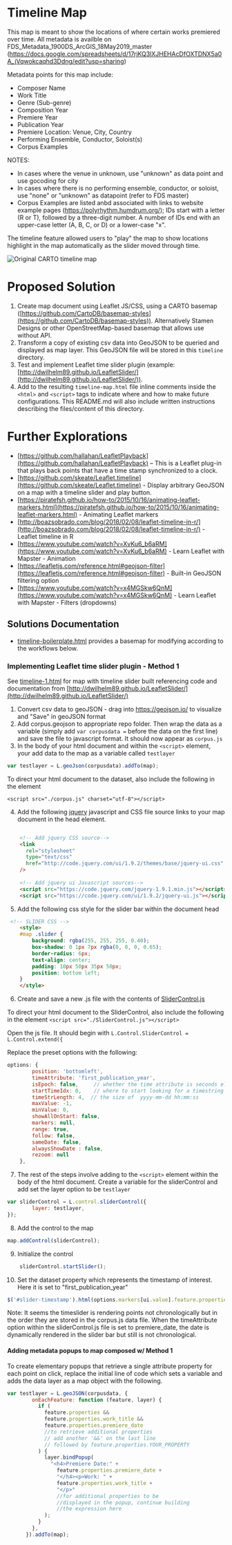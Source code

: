 # Timeline Map

This map is meant to show the locations of where certain works premiered over time. All metadata is availble on FDS_Metadata_1900DS_ArcGIS_18May2019_master (https://docs.google.com/spreadsheets/d/17rjKQ3lXJHEHAcDfOXTDNX5a0A_jVqwokcaqhd3Ddng/edit?usp=sharing)

Metadata points for this map include:
- Composer Name
- Work Title
- Genre (Sub-genre)
- Composition Year
- Premiere Year
- Publication Year
- Premiere Location: Venue, City, Country
- Performing Ensemble, Conductor, Soloist(s)
- Corpus Examples

NOTES:
- In cases where the venue in unknown, use "unknown" as data point and use gocoding for city
- In cases where there is no performing ensemble, conductor, or soloist, use "none" or "unknown" as datapoint (refer to FDS master)
- Corpus Examples are listed anbd associated with links to website example pages (https://polyrhythm.humdrum.org/); IDs start with a letter (R or T), followed by a three-digit number. A number of IDs end with an upper-case letter (A, B, C, or D) or a lower-case "x".


The timeline feature allowed users to "play" the map to show locations highlight in the map automatically as the slider moved through time.

![Original CARTO timeline map](timeline-carto.png)

# Proposed Solution

1. Create map document using Leaflet JS/CSS, using a CARTO basemap ([https://github.com/CartoDB/basemap-styles](https://github.com/CartoDB/basemap-styles)). Alternatively Stamen Designs or other OpenStreetMap-based basemap that allows use without API.
2. Transform a copy of existing csv data into GeoJSON to be queried and displayed as map layer. This GeoJSON file will be stored in this `timeline` directory.
3. Test and implement Leaflet time slider plugin (example: [http://dwilhelm89.github.io/LeafletSlider/](http://dwilhelm89.github.io/LeafletSlider/)).
4. Add to the resulting `timeline-map.html` file inline comments inside the `<html>` and `<script>` tags to indicate where and how to make future configurations. This README.md will also include written instructions describing the files/content of this directory.

# Further Explorations

- [https://github.com/hallahan/LeafletPlayback](https://github.com/hallahan/LeafletPlayback) – This is a Leaflet plug-in that plays back points that have a time stamp synchronized to a clock.
- [https://github.com/skeate/Leaflet.timeline](https://github.com/skeate/Leaflet.timeline) - Display arbitrary GeoJSON on a map with a timeline slider and play button.
- [https://piratefsh.github.io/how-to/2015/10/16/animating-leaflet-markers.html](https://piratefsh.github.io/how-to/2015/10/16/animating-leaflet-markers.html) - Animating Leaflet markers
- [http://boazsobrado.com/blog/2018/02/08/leaflet-timeline-in-r/](http://boazsobrado.com/blog/2018/02/08/leaflet-timeline-in-r/) - Leaflet timeline in R
- [https://www.youtube.com/watch?v=XvKu6_b6aRM](https://www.youtube.com/watch?v=XvKu6_b6aRM) - Learn Leaflet with Mapster - Animation
- [https://leafletjs.com/reference.html#geojson-filter](https://leafletjs.com/reference.html#geojson-filter) - Built-in GeoJSON filtering option
- [https://www.youtube.com/watch?v=x4MGSkw6QnM](https://www.youtube.com/watch?v=x4MGSkw6QnM) - Learn Leaflet with Mapster - Filters (dropdowns)


## Solutions Documentation 

- [timeline-boilerplate.html](./timeline-boilerplate.html) provides a basemap for modifying according to the workflows below. 
    
### Implementing Leaflet time slider plugin - Method 1

See [timeline-1.html](./timeline-1.html) for map with timeline slider built referencing code and documentation from [http://dwilhelm89.github.io/LeafletSlider/](http://dwilhelm89.github.io/LeafletSlider/)

1. Convert csv data to geoJSON - drag into https://geojson.io/ to visualize and "Save" in geoJSON format 
2. Add corpus.geojson to appropriate repo folder. Then wrap the data as a variable (simply add `var corpusdata =` before the data on the first line) and save the file to javascript format. It should now appear as `corpus.js`
3. In the body of your html document and within the `<script>` element, your add data to the map as a variable called `testlayer`

```js
var testlayer = L.geoJson(corpusdata).addTo(map);
```
    
To direct your html document to the dataset, also include the following in the <head> element

`<script src="./corpus.js" charset="utf-8"></script>`

4. Add the following [jquery](https://jqueryui.com/download/) javascript and CSS file source links to your map document in the head element. 

```html

    <!-- Add jquery CSS source-->
    <link
      rel="stylesheet"
      type="text/css"
      href="http://code.jquery.com/ui/1.9.2/themes/base/jquery-ui.css"
    />
        
    <!-- Add jquery ui Javascript sources-->
    <script src="https://code.jquery.com/jquery-1.9.1.min.js"></script>
    <script src="https://code.jquery.com/ui/1.9.2/jquery-ui.js"></script>

```

5. Add the following css style for the slider bar within the document head 

```html
 <!-- SLIDER CSS -->
    <style>
    #map .slider {
        background: rgba(255, 255, 255, 0.40);
        box-shadow: 0 1px 7px rgba(0, 0, 0, 0.65);
        border-radius: 6px;
        text-align: center;
        padding: 10px 50px 35px 50px;
        position: bottom left;
    }
    </style>
```

6. Create and save a new .js file with the contents of [SliderControl.js](https://github.com/dwilhelm89/LeafletSlider/blob/master/SliderControl.js)
    
To direct your html document to the SliderControl, also include the following in the <head> element
`<script src="./SliderControl.js"></script>`

Open the js file. It should begin with `L.Control.SliderControl = L.Control.extend({` 
    
Replace the preset options with the following:

```js
options: {
        position: 'bottomleft',
        timeAttribute: 'first_publication_year',
        isEpoch: false,     // whether the time attribute is seconds elapsed from epoch
        startTimeIdx: 0,    // where to start looking for a timestring
        timeStrLength: 4,  // the size of  yyyy-mm-dd hh:mm:ss 
        maxValue: -1,
        minValue: 0,
        showAllOnStart: false,
        markers: null,
        range: true,
        follow: false,
        sameDate: false,
        alwaysShowDate : false,
        rezoom: null
    },
```


7. The rest of the steps involve adding to the `<script>` element within the body of the html document. Create a variable for the sliderControl and add set the layer option to be `testlayer`
```js
var sliderControl = L.control.sliderControl({
        layer: testlayer,
});
```

8. Add the control to the map
```js
map.addControl(sliderControl);
```

9. Initialize the control
```js
    sliderControl.startSlider();
```
10. Set the dataset property which represents the timestamp of interest. Here it is set to "first_publication_year"
```js
$('#slider-timestamp').html(options.markers[ui.value].feature.properties.first_publication_year);
```
Note: It seems the timeslider is rendering points not chronologically but in the order they are stored in the corpus.js data file. When the timeAttribute option within the sliderControl.js file is set to premiere_date, the date is dynamically rendered in the slider bar but still is not chronological. 


#### Adding metadata popups to map composed w/ Method 1 
To create elementary popups that retrieve a single attribute property for each point on click, replace the initial line of code which sets a variable and adds the data layer as a map object with the following.

```js
var testlayer = L.geoJSON(corpusdata, {
        onEachFeature: function (feature, layer) {
          if (
            feature.properties &&
            feature.properties.work_title &&
            feature.properties.premiere_date 
            //to retrieve additional properties  
            // add another '&&' on the last line
            // followed by feature.properties.YOUR_PROPERTY 
          ) {
            layer.bindPopup(
              "<h4>Premiere Date:" +
                feature.properties.premiere_date +
                "</h4><p>Work: " +
                feature.properties.work_title +
                "</p>"
                //for additional properties to be 
                //displayed in the popup, continue building
                //the expression here
            );
          }
        },
      }).addTo(map);
```